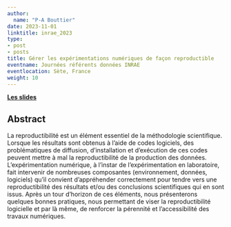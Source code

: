 ```yaml
---
author:
  name: "P-A Bouttier"
date: 2023-11-01
linktitle: inrae_2023
type:
- post
- posts
title: Gérer les expérimentations numériques de façon reproductible
eventname: Journées référents données INRAE
eventlocation: Sète, France
weight: 10
---
```


[**Les slides**](https://github.com/gohugoio/hugo/)

## Abstract

La reproductibilité est un élément essentiel de la méthodologie scientifique. Lorsque les résultats sont obtenus à l’aide de codes logiciels, des problématiques de diffusion, d’installation et d’exécution de ces codes peuvent mettre à mal la reproductibilité de la production des données. L’expérimentation numérique, à l’instar de l’expérimentation en laboratoire, fait intervenir de nombreuses composantes (environnement, données, logiciels) qu’il convient d’appréhender correctement pour tendre vers une reproductibilité des résultats et/ou des conclusions scientifiques qui en sont issus. Après un tour d’horizon de ces éléments, nous présenterons quelques bonnes pratiques, nous permettant de viser la reproductibilité logicielle et par là même, de renforcer la pérennité et l’accessibilité des travaux numériques. 

